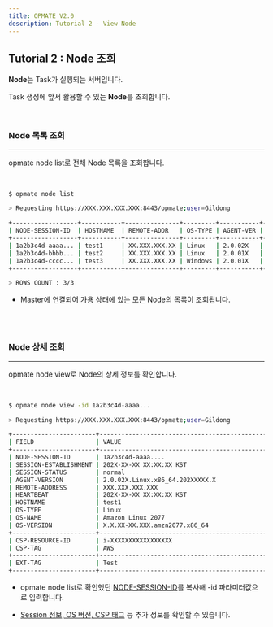 ```yaml
---
title: OPMATE V2.0
description: Tutorial 2 - View Node
---
```


## Tutorial 2 : Node 조회

**Node**는 Task가 실행되는 서버입니다.

Task 생성에 앞서 활용할 수 있는 **Node**를 조회합니다.

<br>

### Node 목록 조회
- - -

<div><inline>opmate node list</inline>로 전체 Node 목록을 조회합니다.</div>

<br>

```bash

$ opmate node list

> Requesting https://XXX.XXX.XXX.XXX:8443/opmate;user=Gildong

+------------------+-----------+---------------+---------+-----------+-------------------------+
| NODE-SESSION-ID  | HOSTNAME  | REMOTE-ADDR   | OS-TYPE | AGENT-VER | HEARTBEAT               |
+------------------+-----------+---------------+---------+-----------+-------------------------+
| 1a2b3c4d-aaaa... | test1     | XX.XXX.XXX.XX | Linux   | 2.0.02X   | 202X-XX-XX XX:XX:XX KST |
| 1a2b3c4d-bbbb... | test2     | XX.XXX.XXX.XX | Linux   | 2.0.01X   | 202X-XX-XX XX:XX:XX KST |
| 1a2b3c4d-cccc... | test3     | XX.XXX.XXX.XX | Windows | 2.0.01X   | 202X-XX-XX XX:XX:XX KST |
+------------------+-----------+---------------+---------+-----------+-------------------------+

> ROWS COUNT : 3/3

```

- Master에 연결되어 가용 상태에 있는 모든 Node의 목록이 조회됩니다.

<br><br>

### Node 상세 조회
- - -

<div><inline>opmate node view</inline>로 Node의 상세 정보를 확인합니다.</div>

<br>

```bash

$ opmate node view -id 1a2b3c4d-aaaa...

> Requesting https://XXX.XXX.XXX.XXX:8443/opmate;user=Gildong

+-----------------------+----------------------------------------------------------------------+
| FIELD                 | VALUE                                                                |
+-----------------------+----------------------------------------------------------------------+
| NODE-SESSION-ID       | 1a2b3c4d-aaaa....                                                    |
| SESSION-ESTABLISHMENT | 202X-XX-XX XX:XX:XX KST                                              |
| SESSION-STATUS        | normal                                                               |
| AGENT-VERSION         | 2.0.02X.Linux.x86_64.202XXXXX.X                                      |
| REMOTE-ADDRESS        | XXX.XXX.XXX.XXX                                                      |
| HEARTBEAT             | 202X-XX-XX XX:XX:XX KST                                              |
| HOSTNAME              | test1                                                                |
| OS-TYPE               | Linux                                                                |
| OS-NAME               | Amazon Linux 2077                                                    |
| OS-VERSION            | X.X.XX-XX.XXX.amzn2077.x86_64                                        |
+-----------------------+----------------------------------------------------------------------+
| CSP-RESOURCE-ID       | i-XXXXXXXXXXXXXXXXX                                                  |
| CSP-TAG               | AWS                                                                  |
+-----------------------+----------------------------------------------------------------------+
| EXT-TAG               | Test                                                                 |
+-----------------------+----------------------------------------------------------------------+


```

- <div><inline>opmate node list</inline>로 확인했던 <u>NODE-SESSION-ID</u>를 복사해 <inline>-id</inline> 파라미터값으로 입력합니다.<div>

- <u>Session 정보, OS 버전, CSP 태그</u> 등 추가 정보를 확인할 수 있습니다.